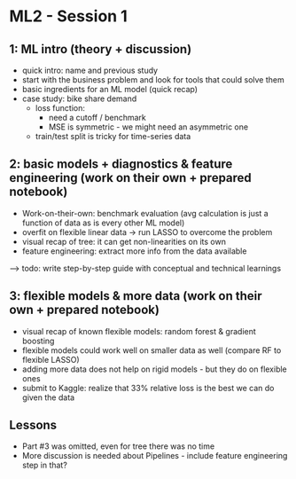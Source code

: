 # ML2 - Session 1

## 1: ML intro (theory + discussion)

- quick intro: name and previous study
- start with the business problem and look for tools that could solve them
- basic ingredients for an ML model (quick recap)
- case study: bike share demand
    - loss function:
        - need a cutoff / benchmark
        - MSE is symmetric - we might need an asymmetric one
    - train/test split is tricky for time-series data


## 2: basic models + diagnostics & feature engineering (work on their own + prepared notebook)

- Work-on-their-own: benchmark evaluation (avg calculation is just a function of data as is every other ML model)
- overfit on flexible linear data -> run LASSO to overcome the problem
- visual recap of tree: it can get non-linearities on its own
- feature engineering: extract more info from the data available

--> todo: write step-by-step guide with conceptual and technical learnings

## 3: flexible models & more data (work on their own + prepared notebook)

- visual recap of known flexible models: random forest & gradient boosting
- flexible models could work well on smaller data as well (compare RF to flexible LASSO)
- adding more data does not help on rigid models - but they do on flexible ones
- submit to Kaggle: realize that 33% relative loss is the best we can do given the data


## Lessons

- Part #3 was omitted, even for tree there was no time
- More discussion is needed about Pipelines - include feature engineering step in that?
